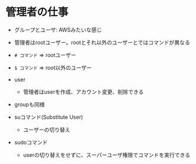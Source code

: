 # 管理者の仕事

- グループとユーザ: AWSみたいな感じ
- 管理者はrootユーザー。rootとそれ以外のユーザーとではコマンドが異なる
- `# コマンド` => rootユーザー
- `$ コマンド` => root以外のユーザー

- user
  - 管理者はuserを作成、アカウント変更、削除できる
- groupも同様

- suコマンド(Substitute User)
  - ユーザーの切り替え

- sudoコマンド
  - userの切り替えをせずに、スーパーユーザ権限でコマンドを実行できる
